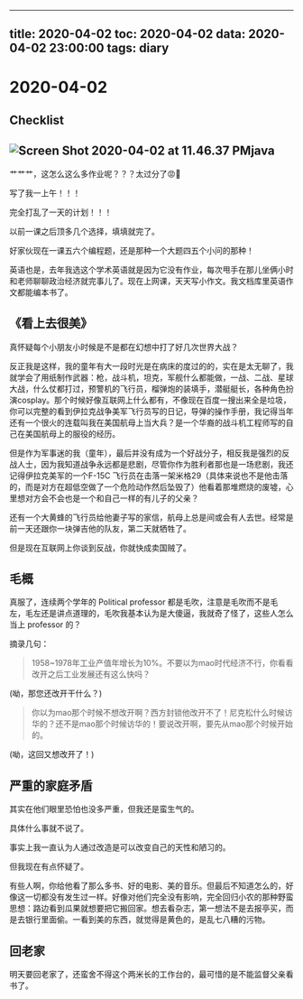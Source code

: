 
---
title: 2020-04-02
toc: 2020-04-02
data: 2020-04-02 23:00:00
tags: diary
---


# 2020-04-02

## Checklist



## ![Screen Shot 2020-04-02 at 11.46.37 PM](https://tva1.sinaimg.cn/large/00831rSTly1gdfutj7x25j30zw0u0wsk.jpg)java

艹艹艹，这怎么这么多作业呢？？？太过分了😡🤬

写了我一上午！！！

完全打乱了一天的计划！！！

以前一课之后顶多几个选择，填填就完了。

好家伙现在一课五六个编程题，还是那种一个大题四五个小问的那种！

英语也是，去年我选这个学术英语就是因为它没有作业，每次甩手在那儿坐俩小时和老师聊聊政治经济就完事儿了。现在上网课，天天写小作文。我文档库里英语作文都能编本书了。

## 《看上去很美》

真怀疑每个小朋友小时候是不是都在幻想中打了好几次世界大战？

反正我是这样，我的童年有大一段时光是在病床的度过的的，实在是太无聊了，我就学会了用纸制作武器：枪，战斗机，坦克，军舰什么都能做，一战、二战、星球大战，什么仗都打过，预警机的飞行员，榴弹炮的装填手，潜艇艇长，各种角色扮演cosplay。那个时候好像互联网上什么都有，不像现在百度一搜出来全是垃圾，你可以完整的看到伊拉克战争美军飞行员写的日记，导弹的操作手册，我记得当年还有一个很火的连载叫我在美国航母上当大兵？是一个华裔的战斗机工程师写的自己在美国航母上的服役的经历。

但是作为军事迷的我（童年），最后并没有成为一个好战分子，相反我是强烈的反战人士，因为我知道战争永远都是悲剧，尽管你作为胜利者那也是一场悲剧，我还记得伊拉克美军的一个F-15C 飞行员在击落一架米格29（具体来说也不是他击落的，而是对方在超低空做了一个危险动作然后坠毁了）他看着那堆燃烧的废墟，心里想对方会不会也是一个和自己一样的有儿子的父亲？

还有一个大黄蜂的飞行员给他妻子写的家信，航母上总是间或会有人去世。经常是前一天还跟你一块弹吉他的队友，第二天就牺牲了。

但是现在互联网上你谈到反战，你就快成卖国贼了。

## 毛概

真服了，连续两个学年的 Political professor 都是毛吹，注意是毛吹而不是毛左，毛左还是讲点道理的，毛吹我基本认为是大傻逼，我就奇了怪了，这些人怎么当上 professor 的？

摘录几句：

> 1958~1978年工业产值年增长为10%。不要以为mao时代经济不行，你看看改开之后工业发展还有这么快吗？

(呦，那您还改开干什么？)

> 你以为mao那个时候不想改开啊？西方封锁他改开不了！尼克松什么时候访华的？还不是mao那个时候访华的！要说改开啊，要先从mao那个时候开始的。

(呦，这回又想改开了！)

## 严重的家庭矛盾

其实在他们眼里恐怕也没多严重，但我还是蛮生气的。

具体什么事就不说了。

事实上我一直认为人通过改造是可以改变自己的天性和陋习的。

但我现在有点怀疑了。

有些人啊，你给他看了那么多书、好的电影、美的音乐。但最后不知道怎么的，好像这一切都没有发生过一样。好像对他们完全没有影响，完全回归小农的那种野蛮思想：路边看到瓜果就想要把它搬回家。想去看杂志，第一想法不是去报亭买，而是去银行里面偷。一看到美的东西，就觉得是黄色的，是乱七八糟的污物。

## 回老家

明天要回老家了，还蛮舍不得这个两米长的工作台的，最可惜的是不能监督父亲看书了。

